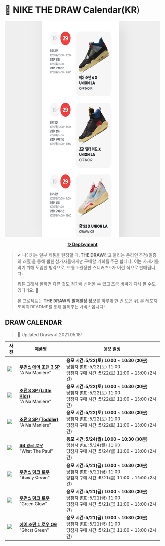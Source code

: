 # 👟 NIKE THE DRAW Calendar(KR)

<div align="center">
  <a href="https://junhoyeo.github.io/NIKE-THE-DRAW-Calendar/">
    <img src="./docs/images/preview.png" alt="Preview image of deployed application" height="700px" width="700px" />
  </a>
</div>

<p align="center">
  <a href="https://junhoyeo.github.io/NIKE-THE-DRAW-Calendar/">
    <strong>✨ Deployment</strong>
  </a>
</p>

> ✔ 나이키는 일부 제품을 런칭할 때, **THE DRAW**라고 불리는 온라인 추첨(일종의 래플)을 통해 뽑힌 참가자들에게만 구매할 기회를 주곤 합니다. 이는 사재기를 막기 위해 도입한 방식으로, 보통 ✨한정판 스니커즈✨가 이런 식으로 판매됩니다.
>
> 뭐튼 그래서 잘하면 이쁜 것도 정가에 신어볼 수 있고 조금 비싸게 다시 팔 수도 있다네요. 🤭
>
> 본 프로젝트는 **THE DRAW의 발매일정 정보**를 하루에 한 번 모은 뒤, 본 레포지토리의 README를 통해 알려주는 서비스입니다!

## DRAW CALENDAR

<!-- DRAW CALENDAR: START -->

> 👟 Updated Draws at 2021.05.18‼️

| 사진 | 제품명 | 응모 일정 |
| --- | ---- | ------- |
| <img src="https://static-breeze.nike.co.kr/kr/ko_kr/cmsstatic/product/DH3434-110/29d50c8a-dc73-4666-8a85-faf082aa5794_primary.jpg?snkrBrowse" width="256" /> | <a href="https://www.nike.com/kr/launch/t/women/fw/basketball/DH3434-110/trub11/wmns-air-jordan-3-retro-sp"><strong>우먼스 에어 조던 3 SP</strong><br /></a> "A Ma Maniére" | <strong>응모 시간 :5/22(토) 10:00 ~ 10:30 (30분)</strong><br />당첨자 발표 :5/22(토) 11:00<br />당첨자 구매 시간 :5/22(토) 11:00 ~ 13:00 (2시간) |
| <img src="https://static-breeze.nike.co.kr/kr/ko_kr/cmsstatic/product/DJ0718-110/15b53a50-f7eb-4fdd-98bf-8424cbc201da_primary.jpg?snkrBrowse" width="256" /> | <a href="https://www.nike.com/kr/launch/t/little-kids/fw/basketball/DJ0718-110/zykk55/jordan-3-retro-sp-ps"><strong>조던 3 SP (Little Kids)</strong><br /></a> "A Ma Maniére" | <strong>응모 시간 :5/22(토) 10:00 ~ 10:30 (30분)</strong><br />당첨자 발표 :5/22(토) 11:00<br />당첨자 구매 시간 :5/22(토) 11:00 ~ 13:00 (2시간) |
| <img src="https://static-breeze.nike.co.kr/kr/ko_kr/cmsstatic/product/DJ0719-110/319531d8-e814-4587-a30f-f2229940199a_primary.jpg?snkrBrowse" width="256" /> | <a href="https://www.nike.com/kr/launch/t/baby/fw/basketball/DJ0719-110/qbex70/jordan-3-retro-sp-td"><strong>조던 3 SP (Toddler)</strong><br /></a> "A Ma Maniére" | <strong>응모 시간 :5/22(토) 10:00 ~ 10:30 (30분)</strong><br />당첨자 발표 :5/22(토) 11:00<br />당첨자 구매 시간 :5/22(토) 11:00 ~ 13:00 (2시간) |
| <img src="https://static-breeze.nike.co.kr/kr/ko_kr/cmsstatic/product/CZ2239-600/3457b7cb-1e95-478a-b049-74f635d781ce_primary.jpg?snkrBrowse" width="256" /> | <a href="https://www.nike.com/kr/launch/t/adult-unisex/fw/action-outdoor/CZ2239-600/hcmd90/nike-sb-dunk-low-pro-qs"><strong>SB 덩크 로우</strong><br /></a> "What The Paul" | <strong>응모 시간 :5/24(월) 10:00 ~ 10:30 (30분)</strong><br />당첨자 발표 :5/24(월) 11:00<br />당첨자 구매 시간 :5/24(월) 11:00 ~ 13:00 (2시간) |
| <img src="https://static-breeze.nike.co.kr/kr/ko_kr/cmsstatic/product/DD1503-104/536f04d3-1a0e-474b-875f-166499fc9905_primary.jpg?snkrBrowse" width="256" /> | <a href="https://www.nike.com/kr/launch/t/women/fw/nike-sportswear/DD1503-104/qmbd72/w-nike-dunk-low"><strong>우먼스 덩크 로우</strong><br /></a> "Barely Green" | <strong>응모 시간 :5/21(금) 10:00 ~ 10:30 (30분)</strong><br />당첨자 발표 :5/21(금) 11:00<br />당첨자 구매 시간 :5/21(금) 11:00 ~ 13:00 (2시간) |
| <img src="https://static-breeze.nike.co.kr/kr/ko_kr/cmsstatic/product/DD1503-105/2584e14f-f867-4795-a24b-18d3a61fceb8_primary.jpg?snkrBrowse" width="256" /> | <a href="https://www.nike.com/kr/launch/t/women/fw/nike-sportswear/DD1503-105/syyz22/w-nike-dunk-low"><strong>우먼스 덩크 로우</strong><br /></a> "Green Glow" | <strong>응모 시간 :5/21(금) 10:00 ~ 10:30 (30분)</strong><br />당첨자 발표 :5/21(금) 11:00<br />당첨자 구매 시간 :5/21(금) 11:00 ~ 13:00 (2시간) |
| <img src="https://static-breeze.nike.co.kr/kr/ko_kr/cmsstatic/product/DM7837-103/aaceb74a-50e2-4702-afc5-96f1136f915c_primary.jpg?snkrBrowse" width="256" /> | <a href="https://www.nike.com/kr/launch/t/men/fw/basketball/DM7837-103/cuwq65/air-jordan-1-low-og"><strong>에어 조던 1 로우 OG</strong><br /></a> "Ghost Green" | <strong>응모 시간 :5/21(금) 10:00 ~ 10:30 (30분)</strong><br />당첨자 발표 :5/21(금) 11:00<br />당첨자 구매 시간 :5/21(금) 11:00 ~ 13:00 (2시간) |

<!-- DRAW CALENDAR: END -->
